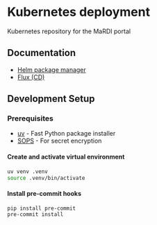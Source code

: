 # Kubernetes deployment

Kubernetes repository for the MaRDI portal

## Documentation

- [Helm package manager](https://helm.sh/)
- [Flux (CD)](https://fluxcd.io/)

## Development Setup

### Prerequisites
- [uv](https://docs.astral.sh/uv/) - Fast Python package installer
- [SOPS](https://github.com/mozilla/sops) - For secret encryption

#### Create and activate virtual environment
```bash
uv venv .venv
source .venv/bin/activate
```

#### Install pre-commit hooks
```bash
pip install pre-commit
pre-commit install
```
